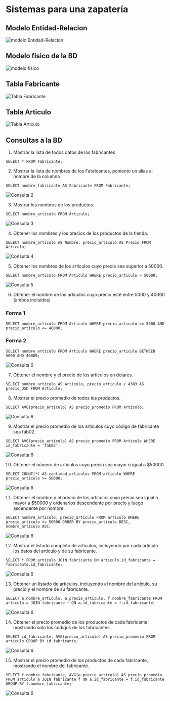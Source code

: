 # Sistemas para una zapatería

## Modelo Entidad-Relacion

![modelo Entidad-Relacion](img/bd_zapateria.png "Modelo Entidad-Relación")

## Modelo físico de la BD

![modelo físico](img/modelo_fisico.png "Modelo físico de la BD")

## Tabla Fabricante

![Tabla Fabricante](img/tabla_fabricante.png "Tabla Fabricante")

## Tabla Articulo
![Tabla Articulo](img/tabla_articulo.png "Tabla Articulo")

## Consultas a la BD

1. Mostrar la lista de todos datos de los fabricantes

`SELECT * FROM Fabricante;`

2. Mostrar la lista de nombres de los Fabricantes, poniento un alias al nombre de la columna

`SELECT nombre_fabricante AS Fabricante FROM Fabricante;`

![Consulta 2](img/consulta_2.png "Consulta 2")

3. Mostrar los nombres de los productos.

`SELECT nombre_articulo FROM Articulo;`

![Consulta 3](img/consulta_3.png "Consulta 3")

4. Obtener los nombres y los precios de los productos de la tienda.

`SELECT nombre_articulo AS Nombre, precio_articulo AS Precio FROM Articulo;`

![Consulta 4](img/consulta_4.png "Consulta 4")

5. Obtener los nombres de los artículos cuyo precio sea superior a 50000.

`SELECT nombre_articulo FROM Articulo WHERE precio_articulo > 50000;`

![Consulta 5](img/consulta_5.png  "Consulta 5")

6. Obtener el nombre de los artículos cuyo precio esté entre 5000 y 40000 (ambos incluidos)

### Forma 1
`SELECT nombre_articulo FROM Articulo WHERE precio_articulo >= 5000 AND precio_articulo <= 40000;`

### Forma 2
`SELECT nombre_articulo FROM Articulo WHERE precio_articulo BETWEEN 5000 AND 40000;`

![Consulta 6](img/consulta_6.png  "Consulta 6")

7. Obtener el nombre y el precio de los articulos en dolares.

`SELECT nombre_articulo AS Articulo, precio_articulo / 4383 AS precio_USD FROM Articulo;`

8. Mostrar el precio promedio de todos los productos.

`SELECT AVG(precio_articulo) AS precio_promedio FROM Articulo;`

![Consulta 6](img/consulta_8.png.jpg  "Consulta 8")

9. Mostrar el precio promedio de los artículos cuyo código de fabricante sea fab02.

`SELECT AVG(precio_articulo) AS precio_promedio FROM Articulo WHERE id_fabricante = 'fab02';`

![Consulta 6](img/consulta_9.png.jpg  "Consulta 9")

10. Obtener el número de artículos cuyo precio sea mayor o igual a $50000.

`SELECT COUNT(*) AS cantidad_articulos FROM articulo WHERE precio_articulo >= 50000;`

![Consulta 6](img/consulta_10.png.jpg  "Consulta 10")

11. Obtener el nombre y el precio de los artículos cuyo precio sea igual o mayor a $50000 y ordenarlos descendente por precio y luego ascendente por nombre.

`SELECT nombre_articulo, precio_articulo FROM articulo WHERE precio_articulo >= 50000 ORDER BY precio_articulo DESC, nombre_articulo ASC;`

![Consulta 6](img/consulta_11.png.jpg  "Consulta 11")

12. Mostrar el listado completo de artículos, incluyendo por cada artículo los datos del artículo y de su fabricante.

`SELECT * FROM articulo JOIN fabricante ON articulo.id_fabricante = fabricante.id_fabricante;`

![Consulta 6](img/consulta_12.png.jpg  "Consulta 12")

13. Obtener un listado de artículos, incluyendo el nombre del artículo, su precio y el nombre de su fabricante.

`SELECT a.nombre_articulo, a.precio_articulo, f.nombre_fabricante FROM articulo a JOIN fabricante f ON a.id_fabricante = f.id_fabricante;`

![Consulta 6](img/consulta_13.png.jpg  "Consulta 13")

14. Obtener el precio promedio de los productos de cada fabricante, mostrando solo los códigos de los fabricantes.

`SELECT id_fabricante, AVG(precio_articulo) AS precio_promedio FROM articulo GROUP BY id_fabricante;`

![Consulta 6](img/consulta_14.png.jpg "Consulta 14")

15. Mostrar el precio promedio de los productos de cada fabricante, mostrando el nombre del fabricante.

`SELECT f.nombre_fabricante, AVG(a.precio_articulo) AS precio_promedio FROM articulo a JOIN fabricante f ON a.id_fabricante = f.id_fabricante GROUP BY f.nombre_fabricante;`

![Consulta 6](img/consulta_15.png.jpg  "Consulta 15")




